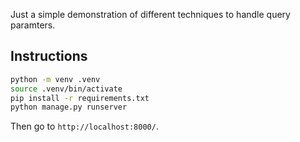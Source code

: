 Just a simple demonstration of different techniques to handle query paramters.

## Instructions

```bash
python -m venv .venv
source .venv/bin/activate
pip install -r requirements.txt
python manage.py runserver
```

Then go to `http://localhost:8000/`.
